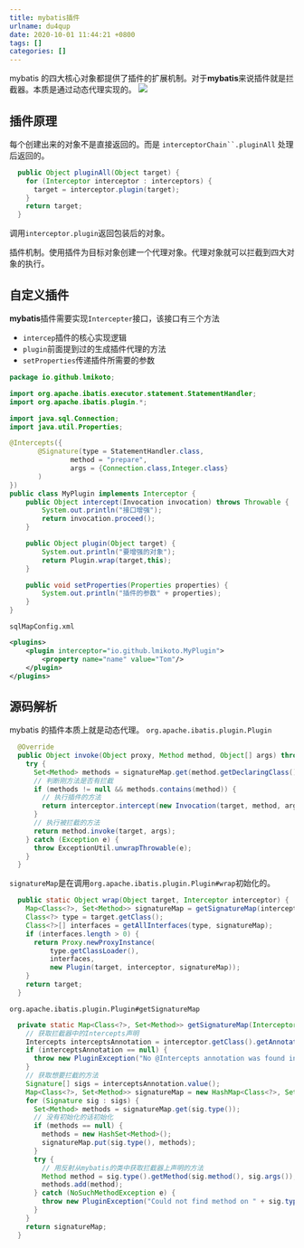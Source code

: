 ```yaml
---
title: mybatis插件
urlname: du4qup
date: 2020-10-01 11:44:21 +0800
tags: []
categories: []
---
```


mybatis 的四大核心对象都提供了插件的扩展机制。对于**mybatis**来说插件就是拦截器。本质是通过动态代理实现的。
![](/images/8c39a064cb78695c040da544c8fee785.svg)

## 插件原理

每个创建出来的对象不是直接返回的。而是 ` interceptorChain``.pluginAll ` 处理后返回的。

```java
  public Object pluginAll(Object target) {
    for (Interceptor interceptor : interceptors) {
      target = interceptor.plugin(target);
    }
    return target;
  }
```

调用`interceptor.plugin`返回包装后的对象。

插件机制。使用插件为目标对象创建一个代理对象。代理对象就可以拦截到四大对象的执行。

## 自定义插件

**mybatis**插件需要实现`Intercepter`接口，该接口有三个方法

- `intercep`插件的核心实现逻辑
- `plugin`前面提到过的生成插件代理的方法
- `setProperties`传递插件所需要的参数

```java
package io.github.lmikoto;

import org.apache.ibatis.executor.statement.StatementHandler;
import org.apache.ibatis.plugin.*;

import java.sql.Connection;
import java.util.Properties;

@Intercepts({
       @Signature(type = StatementHandler.class,
               method = "prepare",
               args = {Connection.class,Integer.class}
       )
})
public class MyPlugin implements Interceptor {
    public Object intercept(Invocation invocation) throws Throwable {
        System.out.println("接口增强");
        return invocation.proceed();
    }

    public Object plugin(Object target) {
        System.out.println("要增强的对象");
        return Plugin.wrap(target,this);
    }

    public void setProperties(Properties properties) {
        System.out.println("插件的参数" + properties);
    }
}
```

`sqlMapConfig.xml`

```xml
<plugins>
    <plugin interceptor="io.github.lmikoto.MyPlugin">
        <property name="name" value="Tom"/>
    </plugin>
</plugins>
```

## 源码解析

mybatis 的插件本质上就是动态代理。
`org.apache.ibatis.plugin.Plugin`

```java
  @Override
  public Object invoke(Object proxy, Method method, Object[] args) throws Throwable {
    try {
      Set<Method> methods = signatureMap.get(method.getDeclaringClass());
      // 判断刚方法是否有拦截
      if (methods != null && methods.contains(method)) {
        // 执行插件的方法
        return interceptor.intercept(new Invocation(target, method, args));
      }
      // 执行被拦截的方法
      return method.invoke(target, args);
    } catch (Exception e) {
      throw ExceptionUtil.unwrapThrowable(e);
    }
  }
```

`signatureMap`是在调用`org.apache.ibatis.plugin.Plugin#wrap`初始化的。

```java
  public static Object wrap(Object target, Interceptor interceptor) {
    Map<Class<?>, Set<Method>> signatureMap = getSignatureMap(interceptor);
    Class<?> type = target.getClass();
    Class<?>[] interfaces = getAllInterfaces(type, signatureMap);
    if (interfaces.length > 0) {
      return Proxy.newProxyInstance(
          type.getClassLoader(),
          interfaces,
          new Plugin(target, interceptor, signatureMap));
    }
    return target;
  }
```

`org.apache.ibatis.plugin.Plugin#getSignatureMap`

```java
  private static Map<Class<?>, Set<Method>> getSignatureMap(Interceptor interceptor) {
    // 获取拦截器中的Intercepts声明
    Intercepts interceptsAnnotation = interceptor.getClass().getAnnotation(Intercepts.class);
    if (interceptsAnnotation == null) {
      throw new PluginException("No @Intercepts annotation was found in interceptor " + interceptor.getClass().getName());
    }
    // 获取想要拦截的方法
    Signature[] sigs = interceptsAnnotation.value();
    Map<Class<?>, Set<Method>> signatureMap = new HashMap<Class<?>, Set<Method>>();
    for (Signature sig : sigs) {
      Set<Method> methods = signatureMap.get(sig.type());
      // 没有初始化的话初始化
      if (methods == null) {
        methods = new HashSet<Method>();
        signatureMap.put(sig.type(), methods);
      }
      try {
        // 用反射从mybatis的类中获取拦截器上声明的方法
        Method method = sig.type().getMethod(sig.method(), sig.args());
        methods.add(method);
      } catch (NoSuchMethodException e) {
        throw new PluginException("Could not find method on " + sig.type() + " named " + sig.method() + ". Cause: " + e, e);
      }
    }
    return signatureMap;
  }
```
